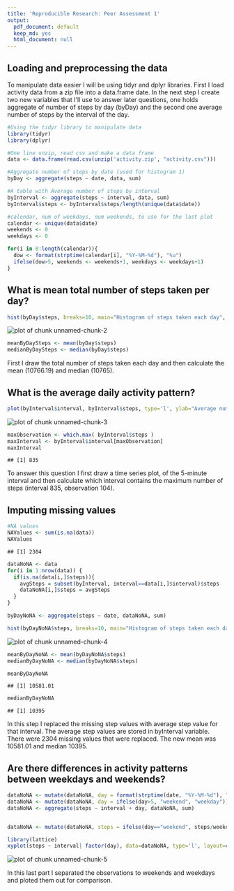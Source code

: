 ```yaml
---
title: 'Reproducible Research: Peer Assessment 1'
output:
  pdf_document: default
  keep_md: yes
  html_document: null
---
```


## Loading and preprocessing the data
To manipulate data easier I will be using tidyr and dplyr libraries. First I load activity data from a zip file into a data.frame date. In the next step I create two new variables that I'll use to answer later questions, one holds aggregate of number of steps by day (byDay) and the second one average number of steps by the interval of the day.

```r
#Using the tidyr library to manipulate data
library(tidyr)
library(dplyr)

#One line unzip, read csv and make a data frame
data <- data.frame(read.csv(unzip('activity.zip', "activity.csv")))

#Aggregate number of steps by date (used for histogram 1)
byDay <- aggregate(steps ~ date, data, sum)

#A table with Average number of steps by interval
byInterval <- aggregate(steps ~ interval, data, sum)
byInterval$steps <- byInterval$steps/length(unique(data$date))

#calendar, num of weekdays, num weekends, to use for the last plot
calendar <- unique(data$date)
weekends <- 0
weekdays <- 0

for(i in 0:length(calendar)){
  dow <- format(strptime(calendar[i], "%Y-%M-%d"), "%u")
  ifelse(dow>5, weekends <- weekends+1, weekdays <- weekdays+1)
}
```


## What is mean total number of steps taken per day?

```r
hist(byDay$steps, breaks=10, main="Histogram of steps taken each day", xlab="Steps in a day")
```

![plot of chunk unnamed-chunk-2](figure/unnamed-chunk-2-1.png) 

```r
meanByDaySteps <- mean(byDay$steps)
medianByDaySteps <- median(byDay$steps)
```
First I draw the total number of steps taken each day and then calculate the mean (10766.19) and median (10765).

## What is the average daily activity pattern?

```r
plot(byInterval$interval, byInterval$steps, type='l', ylab="Average number of steps", xlab="5-min interval of the day")
```

![plot of chunk unnamed-chunk-3](figure/unnamed-chunk-3-1.png) 

```r
maxObservation <- which.max( byInterval$steps )
maxInterval <- byInterval$interval[maxObservation]
maxInterval
```

```
## [1] 835
```
To answer this question I first draw a time series plot, of the 5-minute interval and then calculate which interval contains the maximum number of steps (interval 835, observation 104).

## Imputing missing values

```r
#NA values
NAValues <- sum(is.na(data))
NAValues
```

```
## [1] 2304
```

```r
dataNoNA <- data
for(i in 1:nrow(data)) {
  if(is.na(data[i,]$steps)){
    avgSteps = subset(byInterval, interval==data[i,]$interval)$steps
    dataNoNA[i,]$steps = avgSteps
  }
} 

byDayNoNA <- aggregate(steps ~ date, dataNoNA, sum)

hist(byDayNoNA$steps, breaks=10, main="Histogram of steps taken each day (missing values replaced)", xlab="Steps in a day")
```

![plot of chunk unnamed-chunk-4](figure/unnamed-chunk-4-1.png) 

```r
meanByDayNoNA <- mean(byDayNoNA$steps)
medianByDayNoNA <- median(byDayNoNA$steps)

meanByDayNoNA
```

```
## [1] 10581.01
```

```r
medianByDayNoNA
```

```
## [1] 10395
```
In this step I replaced the missing step values with average step value for that interval. The average step values are stored in byInterval variable. There were 2304 missing values that were replaced. The new mean was 10581.01 and median 10395.

## Are there differences in activity patterns between weekdays and weekends?

```r
dataNoNA <- mutate(dataNoNA, day = format(strptime(date, "%Y-%M-%d"), "%u"))
dataNoNA <- mutate(dataNoNA, day = ifelse(day>5, "weekend", "weekday"))
dataNoNA <- aggregate(steps ~ interval + day, dataNoNA, sum)


dataNoNA <- mutate(dataNoNA, steps = ifelse(day=="weekend", steps/weekends, steps/weekdays))

library(lattice)
xyplot(steps ~ interval| factor(day), data=dataNoNA, type='l', layout=c(1, 2))
```

![plot of chunk unnamed-chunk-5](figure/unnamed-chunk-5-1.png) 


In this last part I separated the observations to weekends and weekdays and ploted them out for comparison.
